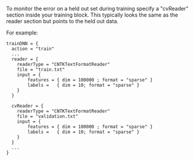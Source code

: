 To monitor the error on a held out set during training specify a "cvReader" section inside your training block. This typically looks the same as the reader section but points to the held out data.

For example:
```
trainDNN = {
  action = "train"
  ...
  reader = {
    readerType = "CNTKTextFormatReader"
    file = "train.txt"
    input = {
        features = { dim = 100000 ; format = "sparse" }
        labels =   { dim = 10; format = "sparse" }
    }
  }

  cvReader = {
    readerType = "CNTKTextFormatReader"
    file = "validation.txt"
    input = {
        features = { dim = 100000 ; format = "sparse" }
        labels =   { dim = 10; format = "sparse" }
    }
  }
  ...
}
```